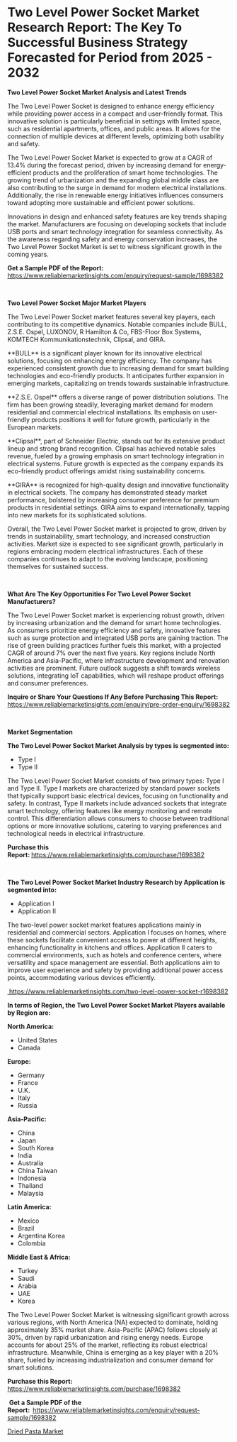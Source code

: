 <p><h1>Two Level Power Socket Market Research Report: The Key To Successful Business Strategy Forecasted for Period from 2025 - 2032</h1></p><p><strong>Two Level Power Socket Market Analysis and Latest Trends</strong></p>
<p><p>The Two Level Power Socket is designed to enhance energy efficiency while providing power access in a compact and user-friendly format. This innovative solution is particularly beneficial in settings with limited space, such as residential apartments, offices, and public areas. It allows for the connection of multiple devices at different levels, optimizing both usability and safety.</p><p>The Two Level Power Socket Market is expected to grow at a CAGR of 13.4% during the forecast period, driven by increasing demand for energy-efficient products and the proliferation of smart home technologies. The growing trend of urbanization and the expanding global middle class are also contributing to the surge in demand for modern electrical installations. Additionally, the rise in renewable energy initiatives influences consumers toward adopting more sustainable and efficient power solutions.</p><p>Innovations in design and enhanced safety features are key trends shaping the market. Manufacturers are focusing on developing sockets that include USB ports and smart technology integration for seamless connectivity. As the awareness regarding safety and energy conservation increases, the Two Level Power Socket Market is set to witness significant growth in the coming years.</p></p>
<p><strong>Get a Sample PDF of the Report:&nbsp;</strong> <a href="https://www.reliablemarketinsights.com/enquiry/request-sample/1698382?utm_campaign=2214&utm_medium=2&utm_source=Github&utm_content=ia&utm_term=27032025&utm_id=two-level-power-socket">https://www.reliablemarketinsights.com/enquiry/request-sample/1698382</a></p>
<p>&nbsp;</p>
<p><strong>Two Level Power Socket Major Market Players</strong></p>
<p><p>The Two Level Power Socket market features several key players, each contributing to its competitive dynamics. Notable companies include BULL, Z.S.E. Ospel, LUXONOV, R Hamilton & Co, FBS-Floor Box Systems, KOMTECH Kommunikationstechnik, Clipsal, and GIRA.</p><p>**BULL** is a significant player known for its innovative electrical solutions, focusing on enhancing energy efficiency. The company has experienced consistent growth due to increasing demand for smart building technologies and eco-friendly products. It anticipates further expansion in emerging markets, capitalizing on trends towards sustainable infrastructure.</p><p>**Z.S.E. Ospel** offers a diverse range of power distribution solutions. The firm has been growing steadily, leveraging market demand for modern residential and commercial electrical installations. Its emphasis on user-friendly products positions it well for future growth, particularly in the European markets.</p><p>**Clipsal**, part of Schneider Electric, stands out for its extensive product lineup and strong brand recognition. Clipsal has achieved notable sales revenue, fueled by a growing emphasis on smart technology integration in electrical systems. Future growth is expected as the company expands its eco-friendly product offerings amidst rising sustainability concerns.</p><p>**GIRA** is recognized for high-quality design and innovative functionality in electrical sockets. The company has demonstrated steady market performance, bolstered by increasing consumer preference for premium products in residential settings. GIRA aims to expand internationally, tapping into new markets for its sophisticated solutions.</p><p>Overall, the Two Level Power Socket market is projected to grow, driven by trends in sustainability, smart technology, and increased construction activities. Market size is expected to see significant growth, particularly in regions embracing modern electrical infrastructures. Each of these companies continues to adapt to the evolving landscape, positioning themselves for sustained success.</p></p>
<p>&nbsp;</p>
<p><strong>What Are The Key Opportunities For Two Level Power Socket Manufacturers?</strong></p>
<p><p>The Two Level Power Socket market is experiencing robust growth, driven by increasing urbanization and the demand for smart home technologies. As consumers prioritize energy efficiency and safety, innovative features such as surge protection and integrated USB ports are gaining traction. The rise of green building practices further fuels this market, with a projected CAGR of around 7% over the next five years. Key regions include North America and Asia-Pacific, where infrastructure development and renovation activities are prominent. Future outlook suggests a shift towards wireless solutions, integrating IoT capabilities, which will reshape product offerings and consumer preferences.</p></p>
<p><strong>Inquire or Share Your Questions If Any Before Purchasing This Report:</strong> <a href="https://www.reliablemarketinsights.com/enquiry/pre-order-enquiry/1698382?utm_campaign=2214&utm_medium=2&utm_source=Github&utm_content=ia&utm_term=27032025&utm_id=two-level-power-socket">https://www.reliablemarketinsights.com/enquiry/pre-order-enquiry/1698382</a></p>
<p>&nbsp;</p>
<p><strong>Market Segmentation</strong></p>
<p><strong>The Two Level Power Socket Market Analysis by types is segmented into:</strong></p>
<p><ul><li>Type I</li><li>Type II</li></ul></p>
<p><p>The Two Level Power Socket Market consists of two primary types: Type I and Type II. Type I markets are characterized by standard power sockets that typically support basic electrical devices, focusing on functionality and safety. In contrast, Type II markets include advanced sockets that integrate smart technology, offering features like energy monitoring and remote control. This differentiation allows consumers to choose between traditional options or more innovative solutions, catering to varying preferences and technological needs in electrical infrastructure.</p></p>
<p><strong>Purchase this Report:&nbsp;</strong><a href="https://www.reliablemarketinsights.com/purchase/1698382?utm_campaign=2214&utm_medium=2&utm_source=Github&utm_content=ia&utm_term=27032025&utm_id=two-level-power-socket">https://www.reliablemarketinsights.com/purchase/1698382</a></p>
<p>&nbsp;</p>
<p><strong>The Two Level Power Socket Market Industry Research by Application is segmented into:</strong></p>
<p><ul><li>Application I</li><li>Application II</li></ul></p>
<p><p>The two-level power socket market features applications mainly in residential and commercial sectors. Application I focuses on homes, where these sockets facilitate convenient access to power at different heights, enhancing functionality in kitchens and offices. Application II caters to commercial environments, such as hotels and conference centers, where versatility and space management are essential. Both applications aim to improve user experience and safety by providing additional power access points, accommodating various devices efficiently.</p></p>
<p><a href="https://www.reliablemarketinsights.com/two-level-power-socket-r1698382?utm_campaign=2214&utm_medium=2&utm_source=Github&utm_content=ia&utm_term=27032025&utm_id=two-level-power-socket">&nbsp;https://www.reliablemarketinsights.com/two-level-power-socket-r1698382</a></p>
<p><strong>In terms of Region, the Two Level Power Socket Market Players available by Region are:</strong></p>
<p>
    <p> <strong> North America: </strong>
        <ul>
            <li>United States</li>
            <li>Canada</li>
        </ul>
        </p> 
    <p> <strong> Europe: </strong>
        <ul>
            <li>Germany</li>
            <li>France</li>
            <li>U.K.</li>
            <li>Italy</li>
            <li>Russia</li>
        </ul>
        </p> 
    <p> <strong> Asia-Pacific: </strong>
        <ul>
            <li>China</li>
            <li>Japan</li>
            <li>South Korea</li>
            <li>India</li>
            <li>Australia</li>
            <li>China Taiwan</li>
            <li>Indonesia</li>
            <li>Thailand</li>
            <li>Malaysia</li>
        </ul>
        </p> 
    <p> <strong> Latin America: </strong>
        <ul>
            <li>Mexico</li>
            <li>Brazil</li>
            <li>Argentina Korea</li>
            <li>Colombia</li>
        </ul>
        </p> 
    <p> <strong> Middle East & Africa: </strong>
        <ul>
            <li>Turkey</li>
            <li>Saudi</li>
            <li>Arabia</li>
            <li>UAE</li>
            <li>Korea</li>
        </ul>
    </p>
    </p>
<p><p>The Two Level Power Socket Market is witnessing significant growth across various regions, with North America (NA) expected to dominate, holding approximately 35% market share. Asia-Pacific (APAC) follows closely at 30%, driven by rapid urbanization and rising energy needs. Europe accounts for about 25% of the market, reflecting its robust electrical infrastructure. Meanwhile, China is emerging as a key player with a 20% share, fueled by increasing industrialization and consumer demand for smart solutions.</p></p>
<p><strong>Purchase this Report: </strong><a href="https://www.reliablemarketinsights.com/purchase/1698382?utm_campaign=2214&utm_medium=2&utm_source=Github&utm_content=ia&utm_term=27032025&utm_id=two-level-power-socket">https://www.reliablemarketinsights.com/purchase/1698382</a></p>
<p>&nbsp;<strong>Get a Sample PDF of the Report:&nbsp;&nbsp;</strong><a href="https://www.reliablemarketinsights.com/enquiry/request-sample/1698382?utm_campaign=2214&utm_medium=2&utm_source=Github&utm_content=ia&utm_term=27032025&utm_id=two-level-power-socket">https://www.reliablemarketinsights.com/enquiry/request-sample/1698382</a></p>
<p><strong></strong></p>
<p><p><a href="https://github.com/mcfred89/Market-Research-Report-List-1/blob/main/dried-pasta-market.md?utm_campaign=2214&utm_medium=2&utm_source=Github&utm_content=ia&utm_term=27032025&utm_id=two-level-power-socket">Dried Pasta Market</a></p></p>